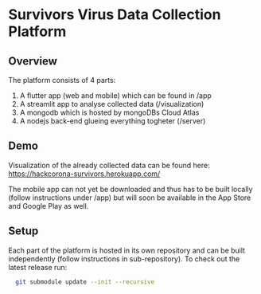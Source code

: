 # Survivors Virus Data Collection Platform

## Overview
The platform consists of 4 parts:
  1. A flutter app (web and mobile) which can be found in /app
  2. A streamlit app to analyse collected data (/visualization)
  3. A mongodb which is hosted by mongoDBs Cloud Atlas
  4. A nodejs back-end glueing everything togheter (/server)

## Demo
Visualization of the already collected data can be found here:
  https://hackcorona-survivors.herokuapp.com/

The mobile app can not yet be downloaded and thus has to be built locally (follow instructions under /app) but will soon be available in the App Store and Google Play as well.

## Setup
Each part of the platform is hosted in its own repository and can be built independently (follow instructions in sub-repository). To check out the latest release run:
```bash
  git submodule update --init --recursive
```


